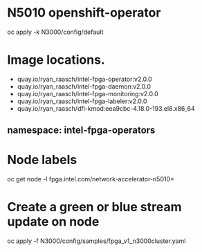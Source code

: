 # N5010 openshift-operator

oc apply -k N3000/config/default

# Image locations.

* quay.io/ryan_raasch/intel-fpga-operator:v2.0.0
* quay.io/ryan_raasch/intel-fpga-daemon:v2.0.0
* quay.io/ryan_raasch/intel-fpga-monitoring:v2.0.0
* quay.io/ryan_raasch/intel-fpga-labeler:v2.0.0
* quay.io/ryan_raasch/dfl-kmod:eea9cbc-4.18.0-193.el8.x86_64

## namespace: intel-fpga-operators

# Node labels
oc get node  -l fpga.intel.com/network-accelerator-n5010=

# Create a green or blue stream update on node
oc apply -f N3000/config/samples/fpga_v1_n3000cluster.yaml
